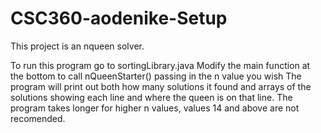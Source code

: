 # CSC360-aodenike-Setup

This project is an nqueen solver.

To run this program go to sortingLibrary.java
Modify the main function at the bottom to call nQueenStarter() passing in the n value you wish
The program will print out both how many solutions it found and arrays of the solutions showing each line and where the queen is on that line.
The program takes longer for higher n values, values 14 and above are not recomended.
